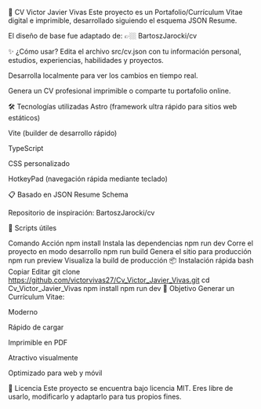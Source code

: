 📄 CV Victor Javier Vivas
Este proyecto es un Portafolio/Currículum Vitae digital e imprimible, desarrollado siguiendo el esquema JSON Resume.

El diseño de base fue adaptado de:
👉🏼 BartoszJarocki/cv

✨ ¿Cómo usar?
Edita el archivo src/cv.json con tu información personal, estudios, experiencias, habilidades y proyectos.

Desarrolla localmente para ver los cambios en tiempo real.

Genera un CV profesional imprimible o comparte tu portafolio online.

🛠️ Tecnologías utilizadas
Astro (framework ultra rápido para sitios web estáticos)

Vite (builder de desarrollo rápido)

TypeScript

CSS personalizado

HotkeyPad (navegación rápida mediante teclado)

📋 Basado en
JSON Resume Schema

Repositorio de inspiración: BartoszJarocki/cv

🚀 Scripts útiles

Comando	Acción
npm install	Instala las dependencias
npm run dev	Corre el proyecto en modo desarrollo
npm run build	Genera el sitio para producción
npm run preview	Visualiza la build de producción
📦 Instalación rápida
bash
Copiar
Editar
git clone https://github.com/victorvivas27/Cv_Victor_Javier_Vivas.git
cd Cv_Victor_Javier_Vivas
npm install
npm run dev
🎯 Objetivo
Generar un Currículum Vitae:

Moderno

Rápido de cargar

Imprimible en PDF

Atractivo visualmente

Optimizado para web y móvil

📝 Licencia
Este proyecto se encuentra bajo licencia MIT.
Eres libre de usarlo, modificarlo y adaptarlo para tus propios fines.